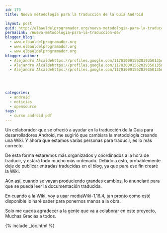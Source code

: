 ```yaml
---
id: 179
title: Nueva metodología para la traducción de la Guía Android

layout: post
guid: http://elbauldelprogramador.org/nueva-metodologia-para-la-traduccion-de-la-guia-android/
permalink: /nueva-metodologia-para-la-traduccion-de/
blogger_blog:
  - www.elbauldelprogramador.org
  - www.elbauldelprogramador.org
  - www.elbauldelprogramador.org
blogger_author:
  - Alejandro Alcaldehttps://profiles.google.com/117030001562039350135noreply@blogger.com
  - Alejandro Alcaldehttps://profiles.google.com/117030001562039350135noreply@blogger.com
  - Alejandro Alcaldehttps://profiles.google.com/117030001562039350135noreply@blogger.com

  
  
  
categories:
  - android
  - noticias
  - opensource
tags:
  - curso android pdf
---
```

<div class="iconews">
</div>

Un colaborador que se ofreció a ayudar en la traducción de la Guía para desarrolladores Android, me sugirió que cambiara la metodología creando una Wiki. Y ahora que estamos varias personas para traducir, es lo más correcto.

  
<!--ad-->

De esta forma estaremos más organizados y coordinados a la hora de traducir, y estará todo mucho más ordenado. Debido a esto, probablemente deje de publicar entradas traducidas en el blog, ya que para ese fin crearé la Wiki.

Aún así, cuando se vayan produciendo grandes cambios, lo anunciaré para que se pueda leer la documentación traducida. 

En cuando a la Wiki, voy a usar mediaWiki-1.16.4, tan pronto como esté disponible lo haré saber para ponernos manos a la obra.

Solo me queda agradecer a la gente que va a colaborar en este proyecto, Muchas Gracias a todos.



{% include _toc.html %}

